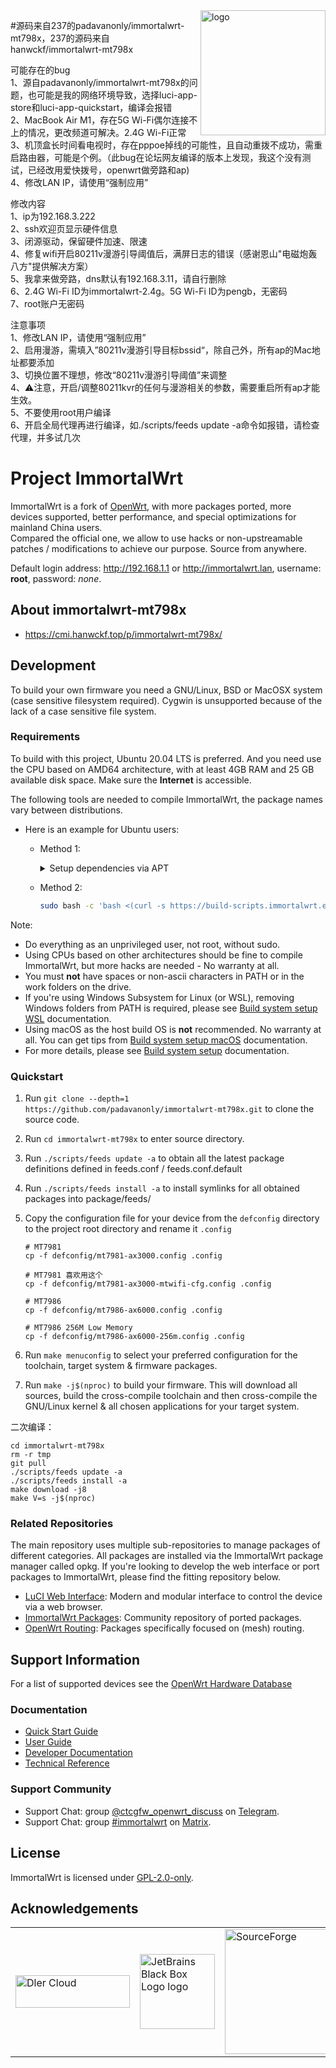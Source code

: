 <img src="https://avatars.githubusercontent.com/u/53193414?s=200&v=4" alt="logo" width="200" height="200" align="right">

#源码来自237的padavanonly/immortalwrt-mt798x，237的源码来自hanwckf/immortalwrt-mt798x<br/>

可能存在的bug<br/>
1、源自padavanonly/immortalwrt-mt798x的问题，也可能是我的网络环境导致，选择luci-app-store和luci-app-quickstart，编译会报错<br/>
2、MacBook Air M1，存在5G Wi-Fi偶尔连接不上的情况，更改频道可解决。2.4G Wi-Fi正常<br/>
3、机顶盒长时间看电视时，存在pppoe掉线的可能性，且自动重拨不成功，需重启路由器，可能是个例。（此bug在论坛网友编译的版本上发现，我这个没有测试，已经改用爱快拨号，openwrt做旁路和ap)<br/>
4、修改LAN IP，请使用“强制应用”<br/>

修改内容<br/>
1、ip为192.168.3.222<br/>
2、ssh欢迎页显示硬件信息<br/>
3、闭源驱动，保留硬件加速、限速<br/>
4、修复wifi开启80211v漫游引导阈值后，满屏日志的错误（感谢恩山"电磁炮轰八方"提供解决方案）<br/>
5、我拿来做旁路，dns默认有192.168.3.11，请自行删除<br/>
6、2.4G Wi-Fi ID为immortalwrt-2.4g。5G Wi-Fi ID为pengb，无密码<br/>
7、root账户无密码<br/>

注意事项<br/>
1、修改LAN IP，请使用“强制应用”<br/>
2、启用漫游，需填入”80211v漫游引导目标bssid“，除自己外，所有ap的Mac地址都要添加<br/>
3、切换位置不理想，修改“80211v漫游引导阈值”来调整<br/>
4、⚠️注意，开启/调整80211kvr的任何与漫游相关的参数，需要重启所有ap才能生效。<br/>
5、不要使用root用户编译<br/>
6、开启全局代理再进行编译，如./scripts/feeds update -a命令如报错，请检查代理，并多试几次<br/>



# Project ImmortalWrt

ImmortalWrt is a fork of [OpenWrt](https://openwrt.org), with more packages ported, more devices supported, better performance, and special optimizations for mainland China users.<br/>
Compared the official one, we allow to use hacks or non-upstreamable patches / modifications to achieve our purpose. Source from anywhere.

Default login address: http://192.168.1.1 or http://immortalwrt.lan, username: __root__, password: _none_.

## About immortalwrt-mt798x 
- https://cmi.hanwckf.top/p/immortalwrt-mt798x/

## Development
To build your own firmware you need a GNU/Linux, BSD or MacOSX system (case sensitive filesystem required). Cygwin is unsupported because of the lack of a case sensitive file system.<br/>

  ### Requirements
  To build with this project, Ubuntu 20.04 LTS is preferred. And you need use the CPU based on AMD64 architecture, with at least 4GB RAM and 25 GB available disk space. Make sure the __Internet__ is accessible.

  The following tools are needed to compile ImmortalWrt, the package names vary between distributions.

  - Here is an example for Ubuntu users:<br/>
    - Method 1:
      <details>
        <summary>Setup dependencies via APT</summary>

        ```bash
        sudo apt update -y
        sudo apt full-upgrade -y
        sudo apt install -y ack antlr3 asciidoc autoconf automake autopoint binutils bison build-essential \
          bzip2 ccache clang clangd cmake cpio curl device-tree-compiler ecj fastjar flex gawk gettext gcc-multilib \
          g++-multilib git gperf haveged help2man intltool lib32gcc-s1 libc6-dev-i386 libelf-dev libglib2.0-dev \
          libgmp3-dev libltdl-dev libmpc-dev libmpfr-dev libncurses5-dev libncursesw5 libncursesw5-dev libreadline-dev \
          libssl-dev libtool lld lldb lrzsz mkisofs msmtp nano ninja-build p7zip p7zip-full patch pkgconf python2.7 \
          python3 python3-pip python3-ply python-docutils qemu-utils re2c rsync scons squashfs-tools subversion swig \
          texinfo uglifyjs upx-ucl unzip vim wget xmlto xxd zlib1g-dev
        ```
      </details>
    - Method 2:
      ```bash
      sudo bash -c 'bash <(curl -s https://build-scripts.immortalwrt.eu.org/init_build_environment.sh)'
      ```

  Note:
  - Do everything as an unprivileged user, not root, without sudo.
  - Using CPUs based on other architectures should be fine to compile ImmortalWrt, but more hacks are needed - No warranty at all.
  - You must __not__ have spaces or non-ascii characters in PATH or in the work folders on the drive.
  - If you're using Windows Subsystem for Linux (or WSL), removing Windows folders from PATH is required, please see [Build system setup WSL](https://openwrt.org/docs/guide-developer/build-system/wsl) documentation.
  - Using macOS as the host build OS is __not__ recommended. No warranty at all. You can get tips from [Build system setup macOS](https://openwrt.org/docs/guide-developer/build-system/buildroot.exigence.macosx) documentation.
  - For more details, please see [Build system setup](https://openwrt.org/docs/guide-developer/build-system/install-buildsystem) documentation.

  ### Quickstart
  1. Run `git clone --depth=1 https://github.com/padavanonly/immortalwrt-mt798x.git` to clone the source code.
  2. Run `cd immortalwrt-mt798x` to enter source directory.
  3. Run `./scripts/feeds update -a` to obtain all the latest package definitions defined in feeds.conf / feeds.conf.default
  4. Run `./scripts/feeds install -a` to install symlinks for all obtained packages into package/feeds/
  5. Copy the configuration file for your device from the `defconfig` directory to the project root directory and rename it `.config`
     
     ```
     # MT7981
     cp -f defconfig/mt7981-ax3000.config .config

     # MT7981 喜欢用这个
     cp -f defconfig/mt7981-ax3000-mtwifi-cfg.config .config

     # MT7986
     cp -f defconfig/mt7986-ax6000.config .config
     
     # MT7986 256M Low Memory
     cp -f defconfig/mt7986-ax6000-256m.config .config
     ```
     
  7. Run `make menuconfig` to select your preferred configuration for the toolchain, target system & firmware packages.
  8. Run `make -j$(nproc)` to build your firmware. This will download all sources, build the cross-compile toolchain and then cross-compile the GNU/Linux kernel & all chosen applications for your target system.

二次编译：<br/>
```
cd immortalwrt-mt798x
rm -r tmp
git pull
./scripts/feeds update -a
./scripts/feeds install -a
make download -j8
make V=s -j$(nproc)
```


  ### Related Repositories
  The main repository uses multiple sub-repositories to manage packages of different categories. All packages are installed via the ImmortalWrt package manager called opkg. If you're looking to develop the web interface or port packages to ImmortalWrt, please find the fitting repository below.
  - [LuCI Web Interface](https://github.com/immortalwrt/luci): Modern and modular interface to control the device via a web browser.
  - [ImmortalWrt Packages](https://github.com/immortalwrt/packages): Community repository of ported packages.
  - [OpenWrt Routing](https://github.com/openwrt/routing): Packages specifically focused on (mesh) routing.

## Support Information
For a list of supported devices see the [OpenWrt Hardware Database](https://openwrt.org/supported_devices)
  ### Documentation
  - [Quick Start Guide](https://openwrt.org/docs/guide-quick-start/start)
  - [User Guide](https://openwrt.org/docs/guide-user/start)
  - [Developer Documentation](https://openwrt.org/docs/guide-developer/start)
  - [Technical Reference](https://openwrt.org/docs/techref/start)

  ### Support Community
  - Support Chat: group [@ctcgfw_openwrt_discuss](https://t.me/ctcgfw_openwrt_discuss) on [Telegram](https://telegram.org/).
  - Support Chat: group [#immortalwrt](https://matrix.to/#/#immortalwrt:matrix.org) on [Matrix](https://matrix.org/).

## License
ImmortalWrt is licensed under [GPL-2.0-only](https://spdx.org/licenses/GPL-2.0-only.html).

## Acknowledgements
<table>
  <tr>
    <td><a href="https://dlercloud.com/"><img src="https://user-images.githubusercontent.com/22235437/111103249-f9ec6e00-8588-11eb-9bfc-67cc55574555.png" width="183" height="52" border="0" alt="Dler Cloud"></a></td>
    <td><a href="https://www.jetbrains.com/"><img src="https://resources.jetbrains.com/storage/products/company/brand/logos/jb_square.png" width="120" height="120" border="0" alt="JetBrains Black Box Logo logo"></a></td>
    <td><a href="https://sourceforge.net/"><img src="https://sourceforge.net/sflogo.php?type=17&group_id=3663829" alt="SourceForge" width=200></a></td>
  </tr>
</table>
